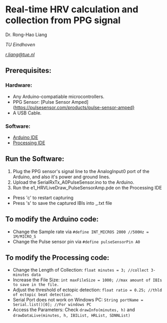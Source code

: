 # Real-time HRV calculation and collection from PPG signal
Dr. Rong-Hao Liang 

*TU Eindhoven* 

*r.liang@tue.nl*

## Prerequisites:

### Hardware:
- Any Arduino-compatiable microcontrollers.
- PPG Sensor: [Pulse Sensor Amped](https://pulsesensor.com/products/pulse-sensor-amped}
- A USB Cable.

### Software:
- [Arduino IDE](https://www.arduino.cc/)
- [Processing IDE](https://processing.org/)

## Run the Software:
1. Plug the PPG sensor's signal line to the AnalogInput0 port of the Arduino, and also it's power and ground lines.
2. Upload the SerialRxTx_A0PulseSensor.ino to the Arduino.
3. Run the e1_HRVLiveDraw_PulseSensorAmp.pde on the Processing IDE
- Press 'c' to restart capturing
- Press 's' to save the captured IBIs into <date>_<time>.txt file

## To modify the Arduino code:
- Change the Sample rate via `#define INT_MICROS 2000 //500Hz = 1M/MICRO_S`
- Change the Pulse sensor pin via `#define pulseSensorPin A0`

## To modify the Processing code:
- Change the Length of Collection: `float minutes = 3; //collect 3-minutes data`
- Increase the File Size: `int maxFileSize = 1000; //max amount of IBIs to save in the file.`
- Adjust the threshold of ectopic detection: `float ratio = 0.25; //thld of ectopic beat detection.`
- Serial Port does not work on Windows PC: `String portName = Serial.list()[0]; //For windows PC`
- Access the Parameters: Check `drawInfo(minutes, h)` and `drawDataLive(minutes, h, IBIList, HRList, SDNNList)`








